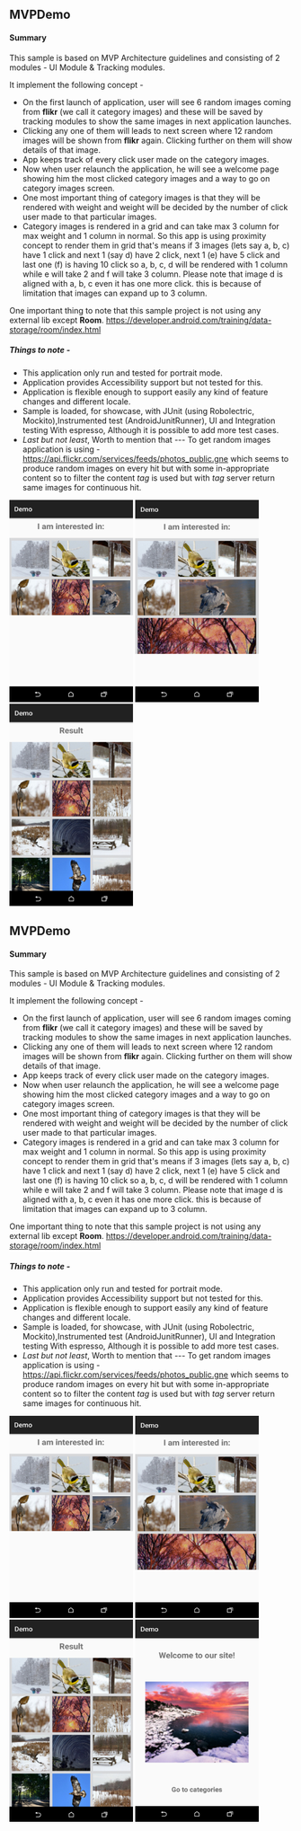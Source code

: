 ## MVPDemo

#### Summary  
This sample is based on MVP Architecture guidelines and consisting of 2 modules - UI Module & Tracking modules.

It implement the following concept -

  *  On the first launch of application, user will see 6 random images coming from **flikr** (we call it category images) and these will be saved by tracking modules to show the same images in next application launches.
  * Clicking any one of them will leads to next screen where 12 random images will be shown from **flikr** again. Clicking further on them will show details of that image.
  * App keeps track of every click user made on the category images.
  * Now when user relaunch the application, he will see a welcome page showing him the most clicked category images and a way to go on category images screen. 
  * One most important thing of category images is that they will be rendered with weight and weight will be decided by the number of click user made to that particular images. 
  * Category images is rendered in a grid and can take max 3 column for max weight and 1 column in normal. 
  So this app is using proximity concept to render them in grid that's means
  if 3 images (lets say a, b, c) have 1 click and next 1 (say d) have 2 click, next 1 (e) have 5 click and last one (f) is having 10 click so a, b, c, d will be rendered with 1 column while e will take 2 and f will take 3 column. Please note that image d is aligned with a, b, c even it has one more click. this is because of limitation that images can expand up to 3 column. 
   
 One important thing to note that this sample project is not using any external lib except **Room**. https://developer.android.com/training/data-storage/room/index.html
 
 ##### Things to note - 
 
 * This application only run and tested for portrait mode.
 * Application provides Accessibility support but not tested for this. 
 * Application is flexible enough to support easily any kind of feature changes and different locale.  
 * Sample is loaded, for showcase, with JUnit (using Robolectric, Mockito),Instrumented test (AndroidJunitRunner), UI and Integration testing With espresso, Although it is possible to add more test cases.
 * _Last but not least_, Worth to mention that --- To get random images application is using -   https://api.flickr.com/services/feeds/photos_public.gne which seems to produce random images on every hit but with some in-appropriate content so to filter the content *tag* is used but with *tag* server return same images for continuous hit.
     
    
<a href="url"><img src="https://github.com/VijayKumarYadav/MVPDemo/blob/master/images/category.png" height="360" width="220" ></a>
<a href="url"><img src="https://github.com/VijayKumarYadav/MVPDemo/blob/master/images/category_weight.png" height="360" width="220" ></a>
<a href="url"><img src="https://github.com/VijayKumarYadav/MVPDemo/blob/master/images/result.png" height="360" width="220" ></a>
## MVPDemo

#### Summary  
This sample is based on MVP Architecture guidelines and consisting of 2 modules - UI Module & Tracking modules.

It implement the following concept -

  *  On the first launch of application, user will see 6 random images coming from **flikr** (we call it category images) and these will be saved by tracking modules to show the same images in next application launches.
  * Clicking any one of them will leads to next screen where 12 random images will be shown from **flikr** again. Clicking further on them will show details of that image.
  * App keeps track of every click user made on the category images.
  * Now when user relaunch the application, he will see a welcome page showing him the most clicked category images and a way to go on category images screen. 
  * One most important thing of category images is that they will be rendered with weight and weight will be decided by the number of click user made to that particular images. 
  * Category images is rendered in a grid and can take max 3 column for max weight and 1 column in normal. 
  So this app is using proximity concept to render them in grid that's means
  if 3 images (lets say a, b, c) have 1 click and next 1 (say d) have 2 click, next 1 (e) have 5 click and last one (f) is having 10 click so a, b, c, d will be rendered with 1 column while e will take 2 and f will take 3 column. Please note that image d is aligned with a, b, c even it has one more click. this is because of limitation that images can expand up to 3 column. 
   
 One important thing to note that this sample project is not using any external lib except **Room**. https://developer.android.com/training/data-storage/room/index.html
 
 ##### Things to note - 
 
 * This application only run and tested for portrait mode.
 * Application provides Accessibility support but not tested for this. 
 * Application is flexible enough to support easily any kind of feature changes and different locale.  
 * Sample is loaded, for showcase, with JUnit (using Robolectric, Mockito),Instrumented test (AndroidJunitRunner), UI and Integration testing With espresso, Although it is possible to add more test cases.
 * _Last but not least_, Worth to mention that --- To get random images application is using -   https://api.flickr.com/services/feeds/photos_public.gne which seems to produce random images on every hit but with some in-appropriate content so to filter the content *tag* is used but with *tag* server return same images for continuous hit.
     
    
<a href="url"><img src="https://github.com/VijayKumarYadav/MVPDemo/blob/master/images/category.png" height="360" width="220" ></a>
<a href="url"><img src="https://github.com/VijayKumarYadav/MVPDemo/blob/master/images/category_weight.png" height="360" width="220" ></a>
<a href="url"><img src="https://github.com/VijayKumarYadav/MVPDemo/blob/master/images/result.png" height="360" width="220" ></a>
<a href="url"><img src="https://github.com/VijayKumarYadav/MVPDemo/blob/master/images/welcome.png?raw=true" height="360" width="220" ></a>  
